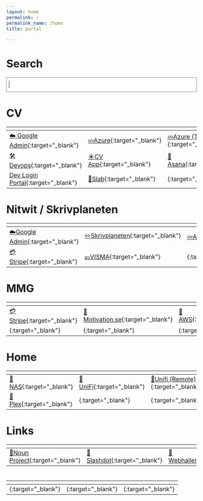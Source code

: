```yaml
---
layout: home
permalink: /
permalink_name: /home
title: portal

---
```


# Search

<style>
#search_form_input_homepage {
    background: #fff;
    color: #222;
    width: 100%;
    display: block;
    height: 39px;
    padding: 4px 42px 5px 6px;
    margin: 0;
    outline: none;
    border-right: 0;
    border: 1px solid #8d8d8d;
    font-size: 18px;
    box-sizing: border-box;
}
</style>
<form action="https://www.google.com/search" method="GET" role="search"> 
    <input id="search_form_input_homepage"  autocomplete="off" autofocus="on"  
           maxlength="2048" name="q" role="combobox" spellcheck="false" 
           title="Search" type="text" value="">
</form>



# CV

|<!-- -->|<!-- -->|<!-- -->|
| :--  | :-- | :-- |
| [:cloud: Google Admin](ext+container:name=ClimateView&url=https://admin.google.com){:target="_blank"} | [ :zzz:Azure](ext+container:name=ClimateView&url=https://portal.azure.com){:target="_blank"} |  [ :zzz:Azure (TT)](ext+container:name=TransitionProject&url=https://portal.azure.com){:target="_blank"} |
| [:hammer_and_wrench:Devops](ext+container:name=TransitionProject&url=https://dev.azure.com/MapLauncher/){:target="_blank"}      | [:sunny:CV App](ext+container:name=ClimateView&url=https://dev.azure.com/MapLauncher/){:target="_blank"}       | [:information_desk_person:Asana](ext+container:name=ClimateView&url=https://asana.com){:target="_blank"}       |
| [Dev Login Portal](ext+container:name=ClimateView&url=https://climateboard-dev-login.azurewebsites.net/){:target="_blank"}      | [:moyai:Slab](ext+container:name=ClimateView&url=https://climateview.slab.com/){:target="_blank"}       | [](ext+container:name=ClimateView&url=){:target="_blank"}       |




# Nitwit / Skrivplaneten

|<!-- -->|<!-- -->|<!-- -->|
| :--  | :-- | :-- |
| [:cloud:Google Admin](ext+container:name=Nitwit&url=https://admin.google.com){:target="_blank"}   |[:pencil2:Skrivplaneten](ext+container:name=Nitwit&url=https://skrivplaneten.se/admin){:target="_blank"}      | [ :zzz:Azure](ext+container:name=ClimateView&url=https://portal.azure.com){:target="_blank"} |     | 
| [:credit_card:Stripe](ext+container:name=Nitwit&url=https://stripe.com){:target="_blank"}     | [:euro:VISMA](ext+container:name=Nitwit&url=https://vismaonline.com/){:target="_blank"}       | [](ext+container:name=ClimateView&url=){:target="_blank"}       |


# MMG

|<!-- -->|<!-- -->|<!-- -->|
| :--  | :-- | :-- |
| [:credit_card:Stripe](ext+container:name=MMG&url=https://stripe.com){:target="_blank"}   |[:muscle:Motivation.se](ext+container:name=MMG&url=https://motivation.se/admin){:target="_blank"}      | [:hammer:AWS](ext+container:name=MMG&url=https://aws.amazon.com){:target="_blank"}       | 
| [](ext+container:name=MMG&url=){:target="_blank"}      | [](ext+container:name=MMG&url=){:target="_blank"}       | [](ext+container:name=MMG&url=){:target="_blank"}       |


# Home

|<!-- -->|<!-- -->|<!-- -->|
| :--  | :-- | :-- |
| [:floppy_disk:NAS](ext+container:name=Personal&url=https://server.dixon.se:5001/){:target="_blank"}      | [:fax:UniFi](ext+container:name=Personal&url=https://192.168.2.13:8443){:target="_blank"}       | [:satellite:Unifi (Remote)](ext+container:name=Personal&url=https://unifi.ui.com/dashboard){:target="_blank"}       |
| [:movie_camera:Plex](ext+container:name=Personal&url=server.dixon.se:32400){:target="_blank"}      | [](ext+container:name=ClimateView&url=){:target="_blank"}       | [](ext+container:name=ClimateView&url=){:target="_blank"}       |




# Links

|<!-- -->|<!-- -->|<!-- -->|
| :--  | :-- | :-- |
| [:rowboat:Noun Project](ext+container:name=Nitwit&url=https://thenounproject.com/){:target="_blank"}      | [:tomato:Slashdot](ext+container:name=Personal&url=ext+container:name=Personal&url=https://slashdot.org){:target="_blank"}       | [:convenience_store:Webhallen](ext+container:name=Shopping&url=https://webhallen.com/){:target="_blank"}       |



# <!-- -->

|<!-- -->|<!-- -->|<!-- -->|
| :--  | :-- | :-- |
| [](ext+container:name=ClimateView&url=){:target="_blank"}      | [](ext+container:name=ClimateView&url=){:target="_blank"}       | [](ext+container:name=ClimateView&url=){:target="_blank"}       |



